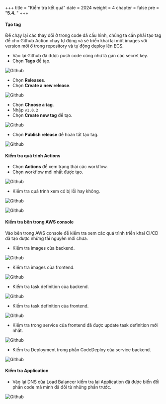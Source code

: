 +++
title = "Kiểm tra kết quả"
date = 2024
weight = 4
chapter = false
pre = "<b>5.4. </b>"
+++

#### Tạo tag

Để chạy lại các thay đổi ở trong code đã cấu hình, chúng ta cần phải tạo tag để cho Github Action chạy tự động và sẽ triển khai lại một images với version mới ở trong repository và tự động deploy lên ECS.

- Vào lại Github đã được push code cũng như là gán các secret key.
- Chọn **Tags** để tạo.

![Github](/images/5-cicd-github/5.4.1.png)

- Chọn **Releases**.
- Chọn **Create a new release**.

![Github](/images/5-cicd-github/5.4.2.png)

- Chọn **Choose a tag**.
- Nhập `v1.0.2`
- Chọn **Create new tag** để tạo.

![Github](/images/5-cicd-github/5.4.3.png)

- Chọn **Publish release** để hoàn tất tạo tag.

![Github](/images/5-cicd-github/5.4.4.png)

#### Kiểm tra quá trình Actions

- Chọn **Actions** để xem trạng thái các workflow.
- Chọn workflow mới nhất được tạo.

![Github](/images/5-cicd-github/5.4.5.png)

- Kiểm tra quá trình xem có bị lỗi hay không.

![Github](/images/5-cicd-github/5.4.6.png)

![Github](/images/5-cicd-github/5.4.7.png)

#### Kiểm tra bên trong AWS console

Vào bên trong AWS console để kiểm tra xem các quá trình triển khai CI/CD đã tạo được những tài nguyên mới chưa.

- Kiểm tra images của backend.

![Github](/images/5-cicd-github/5.4.8.png)

- Kiểm tra images của frontend.

![Github](/images/5-cicd-github/5.4.9.png)

- Kiểm tra task definition của backend.

![Github](/images/5-cicd-github/5.4.10.png)

- Kiểm tra task definition của frontend.

![Github](/images/5-cicd-github/5.4.11.png)

- Kiểm tra trong service của frontend đã được update task definition mới nhất.

![Github](/images/5-cicd-github/5.4.12.png)

- Kiểm tra Deployment trong phần CodeDeploy của service backend.

![Github](/images/5-cicd-github/5.4.13.png)

#### Kiểm tra Application

- Vào lại DNS của Load Balancer kiểm tra lại Application đã được biến đổi phần code mà mình đã đổi từ những phần trước. 

![Github](/images/5-cicd-github/5.4.14.png)
